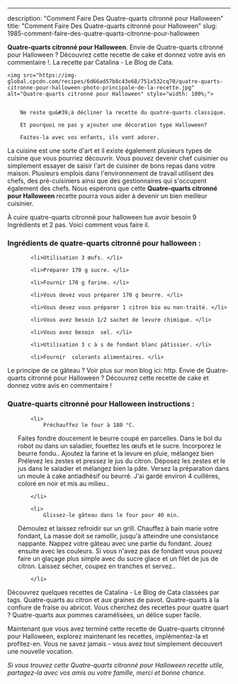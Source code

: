 ---
description: "Comment Faire Des Quatre-quarts citronné pour Halloween"
title: "Comment Faire Des Quatre-quarts citronné pour Halloween"
slug: 1985-comment-faire-des-quatre-quarts-citronne-pour-halloween

<p>
	<strong>Quatre-quarts citronné pour Halloween</strong>. 
	Envie de Quatre-quarts citronné pour Halloween ? Découvrez cette recette de cake et donnez votre avis en commentaire !. La recette par Catalina - Le Blog de Cata.
</p>
<p>
	
	<img src="https://img-global.cpcdn.com/recipes/6d66ad57b8c43e68/751x532cq70/quatre-quarts-citronne-pour-halloween-photo-principale-de-la-recette.jpg" alt="Quatre-quarts citronné pour Halloween" style="width: 100%;">
	
	
		Ne reste qu&#39;à décliner la recette du quatre-quarts classique.
	
		Et pourquoi ne pas y ajouter une décoration type Halloween?
	
		Faites-la avec vos enfants, ils vont adorer.
	
</p>

La cuisine est une sorte d'art et il existe également plusieurs types de cuisine que vous pourriez découvrir. Vous pouvez devenir chef cuisinier ou simplement essayer de saisir l'art de cuisiner de bons repas dans votre maison. Plusieurs emplois dans l'environnement de travail utilisent des chefs, des pré-cuisiniers ainsi que des gestionnaires qui s'occupent également des chefs. Nous espérons que cette <strong> Quatre-quarts citronné pour Halloween </strong> recette pourra vous aider à devenir un bien meilleur cuisinier.

<!--inarticleads1-->

À cuire quatre-quarts citronné pour halloween tue avoir besoin 9 Ingrédients et 2 pas. Voici comment vous faire il.

<h3>Ingrédients de quatre-quarts citronné pour halloween :</h3>

<ol>
	
		<li>Utilisation 3 œufs. </li>
	
		<li>Préparer 170 g sucre. </li>
	
		<li>Fournir 170 g farine. </li>
	
		<li>Vous devez vous préparer 170 g beurre. </li>
	
		<li>Vous devez vous préparer 1 citron bio ou non-traité. </li>
	
		<li>Vous avez besoin 1/2 sachet de levure chimique. </li>
	
		<li>Vous avez besoin  sel. </li>
	
		<li>Utilisation 3 c à s de fondant blanc pâtissier. </li>
	
		<li>Fournir  colorants alimentaires. </li>
	
</ol>

Le principe de ce gâteau ? Voir plus sur mon blog ici: http. Envie de Quatre-quarts citronné pour Halloween ? Découvrez cette recette de cake et donnez votre avis en commentaire ! 

<!--inarticleads2-->

<h3>Quatre-quarts citronné pour Halloween instructions :</h3>

<ol>
	
		<li>
			Préchauffez le four à 180 °C. 
Faites fondre doucement le beurre coupé en parcelles.
Dans le bol du robot ou dans un saladier, fouettez les œufs et le sucre. 
Incorporez le beurre fondu..
Ajoutez la farine et la levure en pluie, mélangez bien 
Prélevez les zestes et pressez le jus du citron. 
Déposez les zestes et le jus dans le saladier et mélangez bien la pâte.
Versez la préparation dans un moule à cake antiadhésif ou beurré.
J&#39;ai gardé environ 4 cuillères, coloré en noir et mis au milieu..
			
			
		</li>
	
		<li>
			Glissez-le gâteau dans le four pour 40 min. 
Démoulez et laissez refroidir sur un grill.
Chauffez à bain marie votre fondant, La masse doit se ramollir, jusqu&#39;à atteindre une consistance nappante. 
Nappez votre gâteau avec une partie du fondant. 
Jouez ensuite avec les couleurs.
Si vous n&#39;avez pas de fondant vous pouvez faire un glaçage plus simple avec du sucre glace et un filet de jus de citron.
Laissez sécher, coupez en tranches et servez..
			
			
		</li>
	
</ol>

Découvrez quelques recettes de Catalina - Le Blog de Cata classées par tags. Quatre-quarts au citron et aux graines de pavot. Quatre-quarts à la confiure de fraise ou abricot. Vous cherchez des recettes pour quatre quart ? Quatre-quarts aux pommes caramélisées, un délice super facile. 

<!--inarticleads1-->

<p>
Maintenant que vous avez terminé cette recette de Quatre-quarts citronné pour Halloween, explorez maintenant les recettes, implémentez-la et profitez-en. Vous ne savez jamais - vous avez tout simplement découvert une nouvelle vocation.
</p>

<p>
<i>Si vous trouvez cette Quatre-quarts citronné pour Halloween recette utile, partagez-la avec vos amis ou votre famille, merci et bonne chance.</i>
</p>
